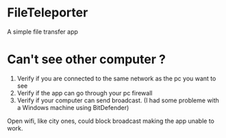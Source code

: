 # FileTeleporter
A simple file transfer app

# Can't see other computer ?
1) Verify if you are connected to the same network as the pc you want to see
2) Verify if the app can go through your pc firewall
3) Verify if your computer can send broadcast. (I had some probleme with a Windows machine using BitDefender)

Open wifi, like city ones, could block broadcast making the app unable to work.
